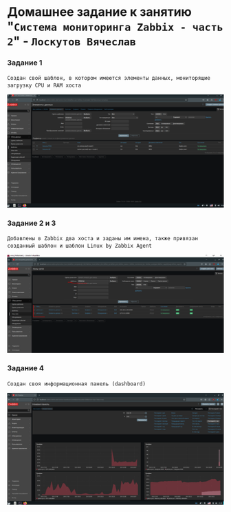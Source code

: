 # Домашнее задание к занятию "`Система мониторинга Zabbix - часть 2`" - `Лоскутов Вячеслав`



### Задание 1

`Создан свой шаблон, в котором имеются элементы данных, мониторящие загрузку CPU и RAM хоста`

![alt text](https://github.com/NightWalkerZ488/zab2/blob/main/Задание1.PNG)

### Задание 2 и 3

`Добавлены в Zabbix два хоста и заданы им имена, также привязан созданный шаблон и шаблон Linux by Zabbix Agent`

![alt text](https://github.com/NightWalkerZ488/zab2/blob/main/Задание2.PNG)

### Задание 4

`Создан своя информационная панель (dashboard)`

![alt text](https://github.com/NightWalkerZ488/zab2/blob/main/Задание4.PNG)
